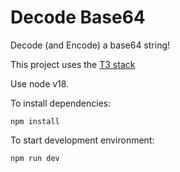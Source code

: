 # Decode Base64

Decode (and Encode) a base64 string!

This project uses the [T3 stack](https://create.t3.gg/)

Use node v18.

To install dependencies:

```
npm install
```

To start development environment:

```
npm run dev
```
